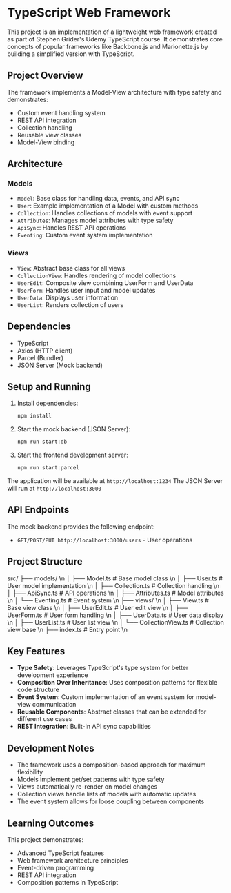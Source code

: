 # TypeScript Web Framework

This project is an implementation of a lightweight web framework created as part of Stephen Grider's Udemy TypeScript course. It demonstrates core concepts of popular frameworks like Backbone.js and Marionette.js by building a simplified version with TypeScript.

## Project Overview

The framework implements a Model-View architecture with type safety and demonstrates:

- Custom event handling system
- REST API integration
- Collection handling
- Reusable view classes
- Model-View binding

## Architecture

### Models

- `Model`: Base class for handling data, events, and API sync
- `User`: Example implementation of a Model with custom methods
- `Collection`: Handles collections of models with event support
- `Attributes`: Manages model attributes with type safety
- `ApiSync`: Handles REST API operations
- `Eventing`: Custom event system implementation

### Views

- `View`: Abstract base class for all views
- `CollectionView`: Handles rendering of model collections
- `UserEdit`: Composite view combining UserForm and UserData
- `UserForm`: Handles user input and model updates
- `UserData`: Displays user information
- `UserList`: Renders collection of users

## Dependencies

- TypeScript
- Axios (HTTP client)
- Parcel (Bundler)
- JSON Server (Mock backend)

## Setup and Running

1. Install dependencies:

   ```bash
   npm install
   ```

2. Start the mock backend (JSON Server):

   ```bash
   npm run start:db
   ```

3. Start the frontend development server:
   ```bash
   npm run start:parcel
   ```

The application will be available at `http://localhost:1234`
The JSON Server will run at `http://localhost:3000`

## API Endpoints

The mock backend provides the following endpoint:

- `GET/POST/PUT http://localhost:3000/users` - User operations

## Project Structure

src/
   ├── models/ \n
   │ ├── Model.ts # Base model class \n
   │ ├── User.ts # User model implementation \n
   │ ├── Collection.ts # Collection handling \n
   │ ├── ApiSync.ts # API operations \n
   │ ├── Attributes.ts # Model attributes \n
   │ └── Eventing.ts # Event system \n
   ├── views/ \n
   │ ├── View.ts # Base view class \n
   │ ├── UserEdit.ts # User edit view \n
   │ ├── UserForm.ts # User form handling \n
   │ ├── UserData.ts # User data display \n
   │ ├── UserList.ts # User list view \n
   │ └── CollectionView.ts # Collection view base \n
   ├── index.ts # Entry point \n

## Key Features

- **Type Safety**: Leverages TypeScript's type system for better development experience
- **Composition Over Inheritance**: Uses composition patterns for flexible code structure
- **Event System**: Custom implementation of an event system for model-view communication
- **Reusable Components**: Abstract classes that can be extended for different use cases
- **REST Integration**: Built-in API sync capabilities

## Development Notes

- The framework uses a composition-based approach for maximum flexibility
- Models implement get/set patterns with type safety
- Views automatically re-render on model changes
- Collection views handle lists of models with automatic updates
- The event system allows for loose coupling between components

## Learning Outcomes

This project demonstrates:

- Advanced TypeScript features
- Web framework architecture principles
- Event-driven programming
- REST API integration
- Composition patterns in TypeScript
